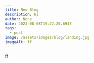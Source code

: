 ```yaml
---
title: New Blog
description: Hi
author: None
date: 2023-08-08T19:22:20.694Z
tags:
  - post
image: /assets/images/blog/landing.jpg
imageAlt: ff
---
```

f﻿f